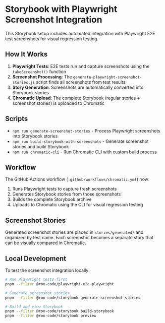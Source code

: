# Storybook with Playwright Screenshot Integration

This Storybook setup includes automated integration with Playwright E2E test screenshots for visual regression testing.

## How It Works

1. **Playwright Tests**: E2E tests run and capture screenshots using the `takeScreenshot()` function
2. **Screenshot Processing**: The `generate-playwright-screenshot-stories.js` script finds all screenshots from test results
3. **Story Generation**: Screenshots are automatically converted into Storybook stories
4. **Chromatic Upload**: The complete Storybook (regular stories + screenshot stories) is uploaded to Chromatic

## Scripts

- `npm run generate-screenshot-stories` - Process Playwright screenshots into Storybook stories
- `npm run build-storybook-with-screenshots` - Generate screenshot stories and build Storybook
- `npm run chromatic-cli` - Run Chromatic CLI with custom build process

## Workflow

The GitHub Actions workflow (`.github/workflows/chromatic.yml`) now:

1. Runs Playwright tests to capture fresh screenshots
2. Generates Storybook stories from those screenshots
3. Builds the complete Storybook archive
4. Uploads to Chromatic using the CLI for visual regression testing

## Screenshot Stories

Generated screenshot stories are placed in `stories/generated/` and organized by test name. Each screenshot becomes a separate story that can be visually compared in Chromatic.

## Local Development

To test the screenshot integration locally:

```bash
# Run Playwright tests first
pnpm --filter @roo-code/playwright-e2e playwright

# Generate screenshot stories
pnpm --filter @roo-code/storybook generate-screenshot-stories

# Build and view Storybook
pnpm --filter @roo-code/storybook build-storybook
pnpm --filter @roo-code/storybook preview
```
